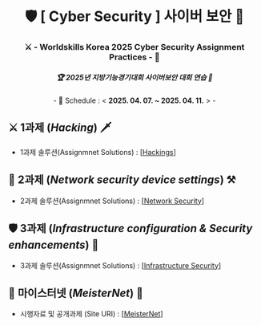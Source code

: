 <div align="center">
  <h1> 🛡 [ Cyber Security ] 사이버 보안 🔐 </h1>
  <h3> ⚔ - Worldskills Korea 2025 Cyber Security Assignment Practices - 🏹 </h3>
  <h5> 🏆 2025년 지방기능경기대회 사이버보안 대회 연습 🥇 </h5>
  <p> - 📅 Schedule : < <b>2025. 04. 07. ~ 2025. 04. 11.</b> > - </p>
</div>

## ⚔ 1과제 (*Hacking*) 🗡
- 1과제 솔루션(Assignmnet Solutions) : [[Hackings]()]

## 🧱 2과제 (*Network security device settings*) ⚒
- 2과제 솔루션(Assignmnet Solutions) : [[Network Security]()]

## 🛡 3과제 (*Infrastructure configuration & Security enhancements*) 🔐
- 3과제 솔루션(Assignmnet Solutions) : [[Infrastructure Security](https://github.com/NullBins/Secure2025/blob/main/Project3_InfraSecurity.md)]

## 📢 마이스터넷 (*MeisterNet*) 🔔
- 시행자료 및 공개과제 (Site URI) : [[MeisterNet](https://meister.hrdkorea.or.kr/sub/3/6/4/informationSquare/enforceData.do)]
